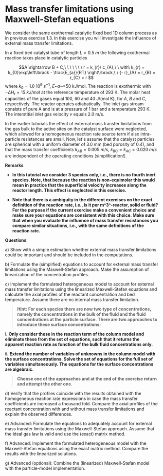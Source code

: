 # Mass transfer limitations using Maxwell-Stefan equations

We consider the same exothermal catalytic fixed bed 1D column process as
in previous exercise 1.3. In this exercise you will investigate the
influence of external mass transfer limitations.

In a fixed bed catalyst tube of length $L = 0.5\ m$ the following
exothermal reaction takes place in catalytic particles

$$A \rightarrow B + C,\ \ \ \ \ \ \ r = k_{r}\ c_{A},\ \ with\ k_{r} = k_{0}\exp\left\lbrack - \frac{E_{a}}{RT} \right\rbrack,\ \ {- r}_{A} = r_{B} = r_{C} = r
$$where $k_{0} = 1.0\ 10^{9}\ s^{- 1}$, *E~a~*=50 kJ/mol. The reaction
is exothermic with $- \Delta H_{r} = 15\ kJ/mol$ at the reference
temperature of 293 K. The molar heat capacities of the gases equal 100,
60 and 40 J/(mol K), for $A$, $B$ and $C$, respectively. The reactor
operates adiabatically. The inlet gas stream consists of pure A and is
at a pressure of 1 bar and a temperature 293 K. The interstitial inlet
gas velocity $v$ equals 2.0 m/s.

In the earlier tutorials the effect of external mass transfer
limitations from the gas bulk to the active sites on the catalyst
surface were neglected, which allowed for a homogeneous reaction rate
source term if also intra-particle resistances are small. Now, let's
assume that the catalyst particles are spherical with a uniform diameter
of 3.0 mm (bed porosity of 0.4), and that the mass transfer coefficients
$k_{AB} = 0.005\ m/s$, $k_{BC} = k_{AC} = 0.020\ m/s$ are independent of
the operating conditions (simplification!).

**Remarks**

-   **In this tutorial we consider 3 species only, i.e., there is no
    fourth inert species. Note, that because the reaction is
    non-equimolar this would mean in practice that the superficial
    velocity increases along the reactor length. This effect is
    neglected in this exercise.**

-   **Note that there is a ambiguity in the different exercises on the
    exact definition of the reaction rate, i.e., is it per m^3^-reactor,
    solid or fluid? For the purpose if the current exercise make a
    convenient choice and make sure your equations are consistent with
    this choice. Make sure that when you evaluate the influence of mass
    transfer resistances you compare similar situations, i.e., with the
    same definitions of the reaction rate.**

**Questions**:

a)  Show with a simple estimation whether external mass transfer
    limitations could be important and should be included in the
    computations.

b)  Formulate the (simplified) equations to account for external mass
    transfer limitations using the Maxwell-Stefan approach. Make the
    assumption of linearization of the concentration profiles.

c)  Implement the formulated heterogeneous model to account for external
    mass transfer limitations using the linearized Maxwell-Stefan
    equations and calculate the axial profiles of the reactant
    concentration and bed temperature. Assume there are no internal mass
    transfer limitation.

> **Hint: For each species there are now two type of concentrations,
> namely the concentrations in the bulk of the fluid and the fluid
> concentrations at the particle surface. There are two approaches to
> introduce these surface concentrations:**

i.  **Only consider these in the reaction term of the column model and
    eliminate these from the set of equations, such that it returns the
    apparent reaction rate as function of the bulk fluid concentrations
    only.**

ii. **Extend the number of variables of unknowns in the column model
    with the surface concentrations. Solve the set of equations for the
    full set of variables simultaneously. The equations for the surface
    concentrations are algebraic.**

> **Choose one of the approaches and at the end of the exercise return
> and attempt the other one.**

d)  Verify that the profiles coincide with the results obtained with the
    homogeneous reaction rate expressions in case the mass transfer
    coefficients are increased a thousand fold. Compare the axial
    profiles of the reactant concentration with and without mass
    transfer limitations and explain the observed differences.

e)  Advanced: Formulate the equations to adequately account for external
    mass transfer limitations using the Maxwell-Stefan approach. Assume
    that the ideal gas law is valid and use the (exact) matrix method.

f)  Advanced: Implement the formulated heterogeneous model with the
    Maxwell-Stefan equations using the exact matrix method. Compare the
    results with the linearized solutions.

g)  Advanced (optional): Combine the (linearized) Maxwell-Stefan model
    with the particle-model implementation.
